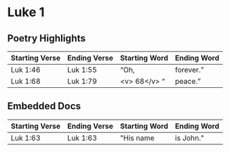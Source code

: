 # Luke 1

## Poetry Highlights

| Starting Verse | Ending Verse | Starting Word | Ending Word |
| :--- | :--- | :--- | :--- |
| Luk 1:46 | Luk 1:55 | “Oh, | forever.” |
| Luk 1:68 | Luk 1:79 | &lt;v&gt; 68&lt;/v&gt; “ | peace.” |

## Embedded Docs

| Starting Verse | Ending Verse | Starting Word | Ending Word |
| :--- | :--- | :--- | :--- |
| Luk 1:63 | Luk 1:63 | "His name | is John." |

